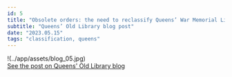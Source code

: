 ```yaml
---
id: 5
title: "Obsolete orders: the need to reclassify Queens’ War Memorial Library"
subtitle: "Queens’ Old Library blog post"
date: "2023.05.15"
tags: "classification, queens"
---
```

!(../app/assets/blog_05.jpg)\
[See the post on Queens' Old Library blog](https://queenslib.wordpress.com/2023/05/15/obsolete-orders-the-need-to-reclassify-queens-war-memorial-library/)

